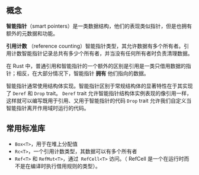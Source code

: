 ## 概念

**智能指针**（smart pointers）是一类数据结构，他们的表现类似指针，但是也拥有额外的元数据和功能。

**引用计数** （reference counting）智能指针类型，其允许数据有多个所有者。引用计数智能指针记录总共有多少个所有者，并当没有任何所有者时负责清理数据。

在 Rust 中，普通引用和智能指针的一个额外的区别是引用是一类只借用数据的指针；相反，在大部分情况下，智能指针 **拥有** 他们指向的数据。

智能指针通常使用结构体实现。智能指针区别于常规结构体的显著特性在于其实现了 `Deref` 和 `Drop` trait。
`Deref` trait 允许智能指针结构体实例表现的像引用一样，这样就可以编写既用于引用、又用于智能指针的代码
`Drop` trait 允许我们自定义当智能指针离开作用域时运行的代码。

## 常用标准库
* `Box<T>`，用于在堆上分配值
* `Rc<T>`，一个引用计数类型，其数据可以有多个所有者
* `Ref<T>` 和 `RefMut<T>`，通过` RefCell<T>` 访问。（ RefCell<T> 是一个在运行时而不是在编译时执行借用规则的类型）。

